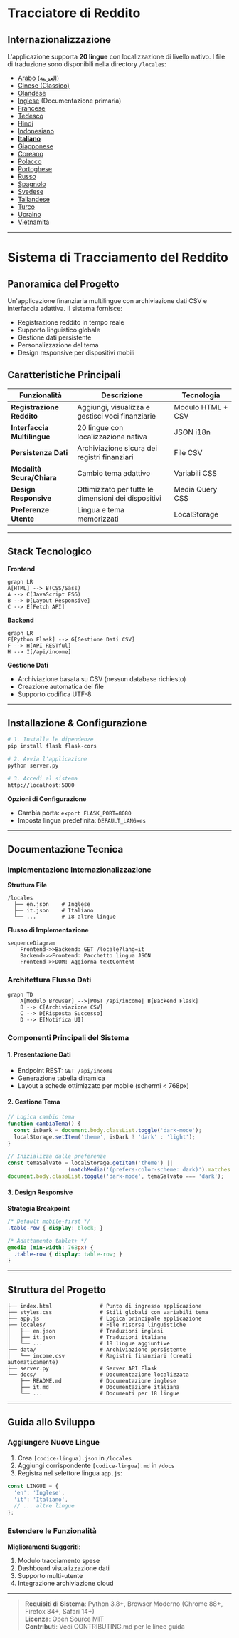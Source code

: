 # Tracciatore di Reddito
## Internazionalizzazione  
L'applicazione supporta **20 lingue** con localizzazione di livello nativo. I file di traduzione sono disponibili nella directory `/locales`:

- [Arabo (العربية)](ar.md)  
- [Cinese (Classico)](zh.md)  
- [Olandese](nl.md)  
- [Inglese](README.md) (Documentazione primaria)  
- [Francese](fr.md)  
- [Tedesco](de.md)  
- [Hindi](hi.md)  
- [Indonesiano](id.md)  
- **[Italiano](it.md)**  
- [Giapponese](ja.md)  
- [Coreano](ko.md)  
- [Polacco](pl.md)  
- [Portoghese](pt.md)  
- [Russo](ru.md)  
- [Spagnolo](es.md)  
- [Svedese](sv.md)  
- [Tailandese](th.md)  
- [Turco](tr.md)  
- [Ucraino](uk.md)  
- [Vietnamita](vi.md)  

---

# Sistema di Tracciamento del Reddito

## Panoramica del Progetto  
Un'applicazione finanziaria multilingue con archiviazione dati CSV e interfaccia adattiva. Il sistema fornisce:

- Registrazione reddito in tempo reale
- Supporto linguistico globale
- Gestione dati persistente
- Personalizzazione del tema
- Design responsive per dispositivi mobili

## Caratteristiche Principali  
| Funzionalità | Descrizione | Tecnologia |
|---------|-------------|------------|
| **Registrazione Reddito** | Aggiungi, visualizza e gestisci voci finanziarie | Modulo HTML + CSV |
| **Interfaccia Multilingue** | 20 lingue con localizzazione nativa | JSON i18n |
| **Persistenza Dati** | Archiviazione sicura dei registri finanziari | File CSV |
| **Modalità Scura/Chiara** | Cambio tema adattivo | Variabili CSS |
| **Design Responsive** | Ottimizzato per tutte le dimensioni dei dispositivi | Media Query CSS |
| **Preferenze Utente** | Lingua e tema memorizzati | LocalStorage |

---

## Stack Tecnologico  
**Frontend**  
```mermaid
graph LR
A[HTML] --> B(CSS/Sass)
A --> C(JavaScript ES6)
B --> D[Layout Responsive]
C --> E[Fetch API]
```

**Backend**  
```mermaid
graph LR
F[Python Flask] --> G[Gestione Dati CSV]
F --> H[API RESTful]
H --> I[/api/income]
```

**Gestione Dati**  
- Archiviazione basata su CSV (nessun database richiesto)
- Creazione automatica dei file
- Supporto codifica UTF-8

---

## Installazione & Configurazione  
```bash
# 1. Installa le dipendenze
pip install flask flask-cors

# 2. Avvia l'applicazione
python server.py

# 3. Accedi al sistema
http://localhost:5000
```

**Opzioni di Configurazione**  
- Cambia porta: `export FLASK_PORT=8080`
- Imposta lingua predefinita: `DEFAULT_LANG=es`

---

## Documentazione Tecnica

### Implementazione Internazionalizzazione  
**Struttura File**  
```
/locales
  ├── en.json    # Inglese
  ├── it.json    # Italiano
  └── ...        # 18 altre lingue
```

**Flusso di Implementazione**  
```mermaid
sequenceDiagram
    Frontend->>Backend: GET /locale?lang=it
    Backend->>Frontend: Pacchetto lingua JSON
    Frontend->>DOM: Aggiorna textContent
```

### Architettura Flusso Dati  
```mermaid
graph TD
    A[Modulo Browser] -->|POST /api/income| B[Backend Flask]
    B --> C[Archiviazione CSV]
    C --> D[Risposta Successo]
    D --> E[Notifica UI]
```

### Componenti Principali del Sistema  
#### 1. Presentazione Dati  
- Endpoint REST: `GET /api/income`
- Generazione tabella dinamica
- Layout a schede ottimizzato per mobile (schermi < 768px)

#### 2. Gestione Tema  
```javascript
// Logica cambio tema
function cambiaTema() {
  const isDark = document.body.classList.toggle('dark-mode');
  localStorage.setItem('theme', isDark ? 'dark' : 'light');
}

// Inizializza dalle preferenze
const temaSalvato = localStorage.getItem('theme') || 
                   (matchMedia('(prefers-color-scheme: dark)').matches ? 'dark' : 'light');
document.body.classList.toggle('dark-mode', temaSalvato === 'dark');
```

#### 3. Design Responsive  
**Strategia Breakpoint**  
```css
/* Default mobile-first */
.table-row { display: block; }

/* Adattamento tablet+ */
@media (min-width: 768px) {
  .table-row { display: table-row; }
}
```

---

## Struttura del Progetto  
```
├── index.html               # Punto di ingresso applicazione
├── styles.css               # Stili globali con variabili tema
├── app.js                   # Logica principale applicazione
├── locales/                 # File risorse linguistiche
│   ├── en.json              # Traduzioni inglesi
│   ├── it.json              # Traduzioni italiane
│   └── ...                  # 18 lingue aggiuntive
├── data/                    # Archiviazione persistente
│   └── income.csv           # Registri finanziari (creati automaticamente)
├── server.py                # Server API Flask
└── docs/                    # Documentazione localizzata
    ├── README.md            # Documentazione inglese
    ├── it.md                # Documentazione italiana
    └── ...                  # Documenti per 18 lingue
```

---

## Guida allo Sviluppo  
### Aggiungere Nuove Lingue  
1. Crea `[codice-lingua].json` in `/locales`
2. Aggiungi corrispondente `[codice-lingua].md` in `/docs`
3. Registra nel selettore lingua `app.js`:
```javascript
const LINGUE = {
  'en': 'Inglese',
  'it': 'Italiano',
  // ... altre lingue
};
```

### Estendere le Funzionalità  
**Miglioramenti Suggeriti**:  
1. Modulo tracciamento spese  
2. Dashboard visualizzazione dati  
3. Supporto multi-utente  
4. Integrazione archiviazione cloud  

---
> **Requisiti di Sistema**: Python 3.8+, Browser Moderno (Chrome 88+, Firefox 84+, Safari 14+)  
> **Licenza**: Open Source MIT  
> **Contributi**: Vedi CONTRIBUTING.md per le linee guida  